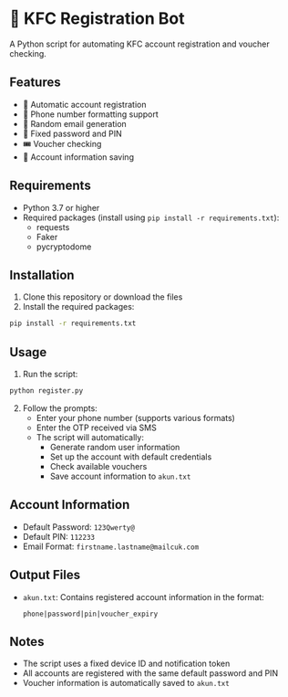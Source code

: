 # 🍗 KFC Registration Bot

A Python script for automating KFC account registration and voucher checking.

## Features

- 🔐 Automatic account registration
- 📱 Phone number formatting support
- 📧 Random email generation
- 🔑 Fixed password and PIN
- 🎟️ Voucher checking
- 💾 Account information saving

## Requirements

- Python 3.7 or higher
- Required packages (install using `pip install -r requirements.txt`):
  - requests
  - Faker
  - pycryptodome

## Installation

1. Clone this repository or download the files
2. Install the required packages:
```bash
pip install -r requirements.txt
```

## Usage

1. Run the script:
```bash
python register.py
```

2. Follow the prompts:
   - Enter your phone number (supports various formats)
   - Enter the OTP received via SMS
   - The script will automatically:
     - Generate random user information
     - Set up the account with default credentials
     - Check available vouchers
     - Save account information to `akun.txt`

## Account Information

- Default Password: `123Qwerty@`
- Default PIN: `112233`
- Email Format: `firstname.lastname@mailcuk.com`

## Output Files

- `akun.txt`: Contains registered account information in the format:
  ```
  phone|password|pin|voucher_expiry
  ```

## Notes

- The script uses a fixed device ID and notification token
- All accounts are registered with the same default password and PIN
- Voucher information is automatically saved to `akun.txt` 

